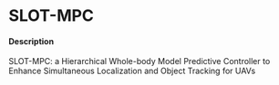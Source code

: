 # SLOT-MPC

#### Description
SLOT-MPC: a Hierarchical Whole-body Model Predictive Controller to
Enhance Simultaneous Localization and Object Tracking for UAVs
